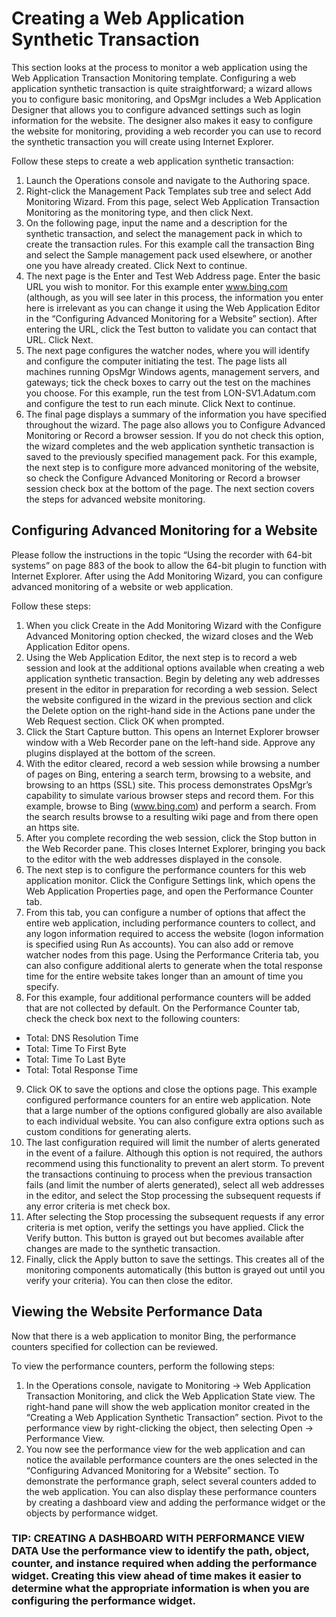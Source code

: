 # Creating a Web Application Synthetic Transaction

This section looks at the process to monitor a web application using the Web Application Transaction Monitoring template. Configuring a web application synthetic transaction is quite straightforward; a wizard allows you to configure basic monitoring, and OpsMgr includes a Web Application Designer that allows you to configure advanced settings such as login information for the website. The designer also makes it easy to configure the website for monitoring, providing a web recorder you can use to record the synthetic transaction you will create using Internet Explorer. 

Follow these steps to create a web application synthetic transaction:
1. Launch the Operations console and navigate to the Authoring space.
2. Right-click the Management Pack Templates sub tree and select Add Monitoring Wizard. From this page, select Web Application Transaction Monitoring as the monitoring type, and then click Next.
3. On the following page, input the name and a description for the synthetic transaction, and select the management pack in which to create the transaction rules. For this example call the transaction Bing and select the Sample management pack used elsewhere, or another one you have already created. Click Next to continue.
4. The next page is the Enter and Test Web Address page. Enter the basic URL you wish to monitor. For this example enter www.bing.com (although, as you will see later in this process, the information you enter here is irrelevant as you can change it using the Web Application Editor in the “Configuring Advanced Monitoring for a Website” section). After entering the URL, click the Test button to validate you can contact that URL. Click Next.
5. The next page configures the watcher nodes, where you will identify and configure the computer initiating the test. The page lists all machines running OpsMgr Windows agents, management servers, and gateways; tick the check boxes to carry out the test on the machines you choose. For this example, run the test from LON-SV1.Adatum.com and configure the test to run each minute. Click Next to continue.
6. The final page displays a summary of the information you have specified throughout the wizard. The page also allows you to Configure Advanced Monitoring or Record a browser session. If you do not check this option, the wizard completes and the web application synthetic transaction is saved to the previously specified management pack. For this example, the next step is to configure more advanced monitoring of the website, so check the Configure Advanced Monitoring or Record a browser session check box at the bottom of the page. The next section covers the steps for advanced website monitoring.

## Configuring Advanced Monitoring for a Website
Please follow the instructions in the topic “Using the recorder with 64-bit systems” on page 883 of the book to allow the 64-bit plugin to function with Internet Explorer.
After using the Add Monitoring Wizard, you can configure advanced monitoring of a website or web application.

Follow these steps:
1. When you click Create in the Add Monitoring Wizard with the Configure Advanced Monitoring option checked, the wizard closes and the Web Application Editor opens.
2. Using the Web Application Editor, the next step is to record a web session and look at the additional options available when creating a web application synthetic transaction. Begin by deleting any web addresses present in the editor in preparation for recording a web session. Select the website configured in the wizard in the previous section and click the Delete option on the right-hand side in the Actions pane under the Web Request section. Click OK when prompted.
3. Click the Start Capture button. This opens an Internet Explorer browser window with a Web Recorder pane on the left-hand side. Approve any plugins displayed at the bottom of the screen.
4. With the editor cleared, record a web session while browsing a number of pages on Bing, entering a search term, browsing to a website, and browsing to an https (SSL) site. This process demonstrates OpsMgr’s capability to simulate various browser steps and record them. For this example, browse to Bing (www.bing.com) and perform a search. From the search results browse to a resulting wiki page and from there open an https site.
5. After you complete recording the web session, click the Stop button in the Web Recorder pane. This closes Internet Explorer, bringing you back to the editor with the web addresses displayed in the console.
6. The next step is to configure the performance counters for this web application monitor. Click the Configure Settings link, which opens the Web Application Properties page, and open the Performance Counter tab.
7. From this tab, you can configure a number of options that affect the entire web application, including performance counters to collect, and any logon information required to access the website (logon information is specified using Run As accounts). You can also add or remove watcher nodes from this page. Using the Performance Criteria tab, you can also configure additional alerts to generate when the total response time for the entire website takes longer than an amount of time you specify.
8. For this example, four additional performance counters will be added that are not collected by default. On the Performance Counter tab, check the check box next to the following counters:
  - Total: DNS Resolution Time
  - Total: Time To First Byte
  - Total: Time To Last Byte
  - Total: Total Response Time
9. Click OK to save the options and close the options page.
This example configured performance counters for an entire web application. Note that a large number of the options configured globally are also available to each individual website. You can also configure extra options such as custom conditions for generating alerts. 
10. The last configuration required will limit the number of alerts generated in the event of a failure. Although this option is not required, the authors recommend using this functionality to prevent an alert storm. To prevent the transactions continuing to process when the previous transaction fails (and limit the number of alerts generated), select all web addresses in the editor, and select the Stop processing the subsequent requests if any error criteria is met check box.
11. After selecting the Stop processing the subsequent requests if any error criteria is met option, verify the settings you have applied. Click the Verify button. This button is grayed out but becomes available after changes are made to the synthetic transaction.
12. Finally, click the Apply button to save the settings. This creates all of the monitoring components automatically (this button is grayed out until you verify your criteria). You can then close the editor.

## Viewing the Website Performance Data
Now that there is a web application to monitor Bing, the performance counters specified for collection can be reviewed. 

To view the performance counters, perform the following steps:
1. In the Operations console, navigate to Monitoring -> Web Application Transaction Monitoring, and click the Web Application State view. The right-hand pane will show the web application monitor created in the “Creating a Web Application Synthetic Transaction” section. Pivot to the performance view by right-clicking the object, then selecting Open -> Performance View.
2. You now see the performance view for the web application and can notice the available performance counters are the ones selected in the “Configuring Advanced Monitoring for a Website” section. To demonstrate the performance graph, select several counters added to the web application. You can also display these performance counters by creating a dashboard view and adding the performance widget or the objects by performance widget.

### TIP: CREATING A DASHBOARD WITH PERFORMANCE VIEW DATA   Use the performance view to identify the path, object, counter, and instance required when adding the performance widget. Creating this view ahead of time makes it easier to determine what the appropriate information is when you are configuring the performance widget.
